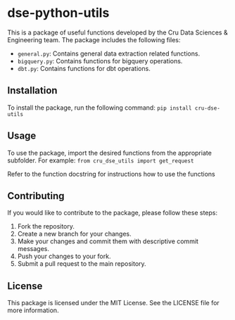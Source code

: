 
# dse-python-utils
This is a package of useful functions developed by the Cru Data Sciences & Engineering team. The package includes the following files:

- `general.py`: Contains general data extraction related functions.
- `bigquery.py`: Contains functions for bigquery operations.
- `dbt.py`: Contains functions for dbt operations.

## Installation
To install the package, run the following command:
`pip install cru-dse-utils`

## Usage
To use the package, import the desired functions from the appropriate subfolder. For example:
`from cru_dse_utils import get_request` 

Refer to the function docstring for instructions how to use the functions

## Contributing
If you would like to contribute to the package, please follow these steps:

1. Fork the repository.
2. Create a new branch for your changes.
3. Make your changes and commit them with descriptive commit messages.
4. Push your changes to your fork.
5. Submit a pull request to the main repository.

## License
This package is licensed under the MIT License. See the LICENSE file for more information.

